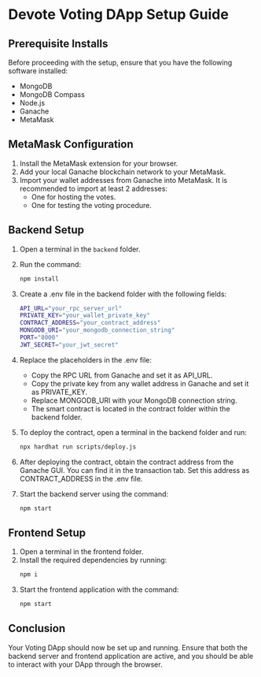 # Devote Voting DApp Setup Guide

## Prerequisite Installs
Before proceeding with the setup, ensure that you have the following software installed:

- MongoDB
- MongoDB Compass
- Node.js
- Ganache
- MetaMask

## MetaMask Configuration

1. Install the MetaMask extension for your browser.
2. Add your local Ganache blockchain network to your MetaMask.
3. Import your wallet addresses from Ganache into MetaMask. It is recommended to import at least 2 addresses:
   - One for hosting the votes.
   - One for testing the voting procedure.

## Backend Setup

1. Open a terminal in the `backend` folder.
2. Run the command:

   ```sh
   npm install
3. Create a .env file in the backend folder with the following fields:
   ```sh
   API_URL="your_rpc_server_url"
   PRIVATE_KEY="your_wallet_private_key"
   CONTRACT_ADDRESS="your_contract_address"
   MONGODB_URI="your_mongodb_connection_string"
   PORT="8000"
   JWT_SECRET="your_jwt_secret"
4. Replace the placeholders in the .env file:
   - Copy the RPC URL from Ganache and set it as API_URL.
   - Copy the private key from any wallet address in Ganache and set it as PRIVATE_KEY.
   - Replace MONGODB_URI with your MongoDB connection string.
   - The smart contract is located in the contract folder within the backend folder.
5. To deploy the contract, open a terminal in the backend folder and run:
   ```sh
   npx hardhat run scripts/deploy.js
6. After deploying the contract, obtain the contract address from the Ganache GUI. You can find it in the transaction tab. Set this address as CONTRACT_ADDRESS in the .env file.
7. Start the backend server using the command:
   ```sh
   npm start

## Frontend Setup

1. Open a terminal in the frontend folder.
2. Install the required dependencies by running:
   ```sh
   npm i
3. Start the frontend application with the command:
   ```sh
   npm start

## Conclusion

Your Voting DApp should now be set up and running. Ensure that both the backend server and frontend application are active, and you should be able to interact with your DApp through the browser.

